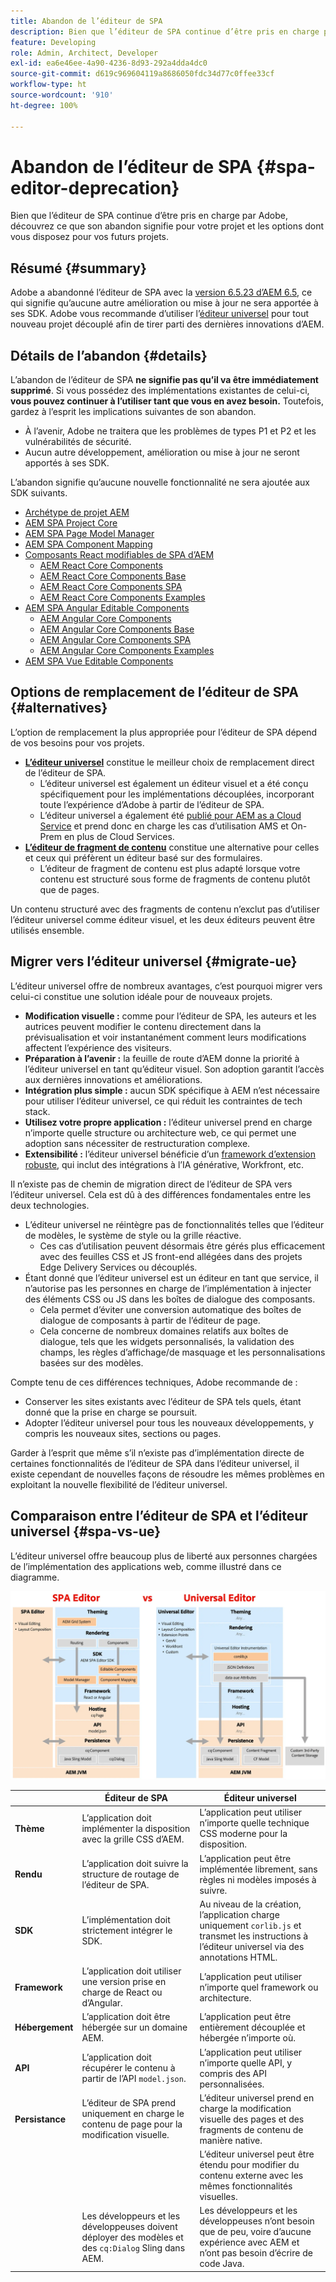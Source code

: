 ```yaml
---
title: Abandon de l’éditeur de SPA
description: Bien que l’éditeur de SPA continue d’être pris en charge par Adobe, découvrez ce que son abandon signifie pour votre projet et les options dont vous disposez pour vos futurs projets.
feature: Developing
role: Admin, Architect, Developer
exl-id: ea6e46ee-4a90-4236-8d93-292a4dda4dc0
source-git-commit: d619c969604119a8686050fdc34d77c0ffee33cf
workflow-type: ht
source-wordcount: '910'
ht-degree: 100%

---
```



# Abandon de l’éditeur de SPA {#spa-editor-deprecation}

Bien que l’éditeur de SPA continue d’être pris en charge par Adobe, découvrez ce que son abandon signifie pour votre projet et les options dont vous disposez pour vos futurs projets.

## Résumé {#summary}

Adobe a abandonné l’éditeur de SPA avec la [version 6.5.23 d’AEM 6.5](/help/release-notes/release-notes.md#spa-editor), ce qui signifie qu’aucune autre amélioration ou mise à jour ne sera apportée à ses SDK. Adobe vous recommande d’utiliser l’[éditeur universel](/help/sites-developing/universal-editor/introduction.md) pour tout nouveau projet découplé afin de tirer parti des dernières innovations d’AEM.

## Détails de l’abandon {#details}

L’abandon de l’éditeur de SPA **ne signifie pas qu’il va être immédiatement supprimé**. Si vous possédez des implémentations existantes de celui-ci, **vous pouvez continuer à l’utiliser tant que vous en avez besoin.** Toutefois, gardez à l’esprit les implications suivantes de son abandon.

* À l’avenir, Adobe ne traitera que les problèmes de types P1 et P2 et les vulnérabilités de sécurité.
* Aucun autre développement, amélioration ou mise à jour ne seront apportés à ses SDK.

L’abandon signifie qu’aucune nouvelle fonctionnalité ne sera ajoutée aux SDK suivants.

* [Archétype de projet AEM](https://github.com/adobe/aem-project-archetype/)
* [AEM SPA Project Core](https://github.com/adobe/aem-spa-project-core)
* [AEM SPA Page Model Manager](https://github.com/adobe/aem-spa-page-model-manager)
* [AEM SPA Component Mapping](https://github.com/adobe/aem-spa-component-mapping)
* [Composants React modifiables de SPA d’AEM](https://github.com/adobe/aem-react-editable-components)
   * [AEM React Core Components](https://github.com/adobe/aem-react-core-wcm-components)
   * [AEM React Core Components Base](https://github.com/adobe/aem-react-core-wcm-components-base)
   * [AEM React Core Components SPA](https://github.com/adobe/aem-react-core-wcm-components-spa)
   * [AEM React Core Components Examples](https://github.com/adobe/aem-react-core-wcm-components-examples)
* [AEM SPA Angular Editable Components](https://github.com/adobe/aem-angular-editable-components)
   * [AEM Angular Core Components](https://github.com/adobe/aem-angular-core-wcm-components)
   * [AEM Angular Core Components Base](https://github.com/adobe/aem-angular-core-wcm-components-base)
   * [AEM Angular Core Components SPA](https://github.com/adobe/aem-angular-core-wcm-components-spa)
   * [AEM Angular Core Components Examples](https://github.com/adobe/aem-angular-core-wcm-components-examples)
* [AEM SPA Vue Editable Components](https://github.com/mavicellc/aem-vue-editable-components)

## Options de remplacement de l’éditeur de SPA {#alternatives}

L’option de remplacement la plus appropriée pour l’éditeur de SPA dépend de vos besoins pour vos projets.

* **[L’éditeur universel](/help/sites-developing/universal-editor/introduction.md)** constitue le meilleur choix de remplacement direct de l’éditeur de SPA.
   * L’éditeur universel est également un éditeur visuel et a été conçu spécifiquement pour les implémentations découplées, incorporant toute l’expérience d’Adobe à partir de l’éditeur de SPA.
   * L’éditeur universel a également été [publié pour AEM as a Cloud Service](https://experienceleague.adobe.com/fr/docs/experience-manager-cloud-service/content/implementing/developing/universal-editor/introduction) et prend donc en charge les cas d’utilisation AMS et On-Prem en plus de Cloud Services.
* **[L’éditeur de fragment de contenu](/help/sites-developing/universal-editor/introduction.md)** constitue une alternative pour celles et ceux qui préfèrent un éditeur basé sur des formulaires.
   * L’éditeur de fragment de contenu est plus adapté lorsque votre contenu est structuré sous forme de fragments de contenu plutôt que de pages.

Un contenu structuré avec des fragments de contenu n’exclut pas d’utiliser l’éditeur universel comme éditeur visuel, et les deux éditeurs peuvent être utilisés ensemble.

## Migrer vers l’éditeur universel {#migrate-ue}

L’éditeur universel offre de nombreux avantages, c’est pourquoi migrer vers celui-ci constitue une solution idéale pour de nouveaux projets.

* **Modification visuelle :** comme pour l’éditeur de SPA, les auteurs et les autrices peuvent modifier le contenu directement dans la prévisualisation et voir instantanément comment leurs modifications affectent l’expérience des visiteurs.
* **Préparation à l’avenir :** la feuille de route d’AEM donne la priorité à l’éditeur universel en tant qu’éditeur visuel. Son adoption garantit l’accès aux dernières innovations et améliorations.
* **Intégration plus simple :** aucun SDK spécifique à AEM n’est nécessaire pour utiliser l’éditeur universel, ce qui réduit les contraintes de tech stack.
* **Utilisez votre propre application :** l’éditeur universel prend en charge n’importe quelle structure ou architecture web, ce qui permet une adoption sans nécessiter de restructuration complexe.
* **Extensibilité :** l’éditeur universel bénéficie d’un [framework d’extension robuste](https://experienceleague.adobe.com/fr/docs/experience-manager-cloud-service/content/implementing/developing/universal-editor/extending), qui inclut des intégrations à l’IA générative, Workfront, etc.

Il n’existe pas de chemin de migration direct de l’éditeur de SPA vers l’éditeur universel. Cela est dû à des différences fondamentales entre les deux technologies.

* L’éditeur universel ne réintègre pas de fonctionnalités telles que l’éditeur de modèles, le système de style ou la grille réactive.
   * Ces cas d’utilisation peuvent désormais être gérés plus efficacement avec des feuilles CSS et JS front-end allégées dans des projets Edge Delivery Services ou découplés.
* Étant donné que l’éditeur universel est un éditeur en tant que service, il n’autorise pas les personnes en charge de l’implémentation à injecter des éléments CSS ou JS dans les boîtes de dialogue des composants.
   * Cela permet d’éviter une conversion automatique des boîtes de dialogue de composants à partir de l’éditeur de page.
   * Cela concerne de nombreux domaines relatifs aux boîtes de dialogue, tels que les widgets personnalisés, la validation des champs, les règles d’affichage/de masquage et les personnalisations basées sur des modèles.

Compte tenu de ces différences techniques, Adobe recommande de :

* Conserver les sites existants avec l’éditeur de SPA tels quels, étant donné que la prise en charge se poursuit.
* Adopter l’éditeur universel pour tous les nouveaux développements, y compris les nouveaux sites, sections ou pages.

Garder à l’esprit que même s’il n’existe pas d’implémentation directe de certaines fonctionnalités de l’éditeur de SPA dans l’éditeur universel, il existe cependant de nouvelles façons de résoudre les mêmes problèmes en exploitant la nouvelle flexibilité de l’éditeur universel.

## Comparaison entre l’éditeur de SPA et l’éditeur universel {#spa-vs-ue}

L’éditeur universel offre beaucoup plus de liberté aux personnes chargées de l’implémentation des applications web, comme illustré dans ce diagramme.

![Comparaison des architectures de l’éditeur universel et de l’éditeur de SPA](assets/spa-editor-vs-ue.png)

|  | Éditeur de SPA | Éditeur universel |
|---|---|---|
| **Thème** | L’application doit implémenter la disposition avec la grille CSS d’AEM. | L’application peut utiliser n’importe quelle technique CSS moderne pour la disposition. |
| **Rendu** | L’application doit suivre la structure de routage de l’éditeur de SPA. | L’application peut être implémentée librement, sans règles ni modèles imposés à suivre. |
| **SDK** | L’implémentation doit strictement intégrer le SDK. | Au niveau de la création, l’application charge uniquement `corlib.js` et transmet les instructions à l’éditeur universel via des annotations HTML. |
| **Framework** | L’application doit utiliser une version prise en charge de React ou d’Angular. | L’application peut utiliser n’importe quel framework ou architecture. |
| **Hébergement** | L’application doit être hébergée sur un domaine AEM. | L’application peut être entièrement découplée et hébergée n’importe où. |
| **API** | L’application doit récupérer le contenu à partir de l’API `model.json`. | L’application peut utiliser n’importe quelle API, y compris des API personnalisées. |
| **Persistance** | L’éditeur de SPA prend uniquement en charge le contenu de page pour la modification visuelle. | L’éditeur universel prend en charge la modification visuelle des pages et des fragments de contenu de manière native. |
|  |  | L’éditeur universel peut être étendu pour modifier du contenu externe avec les mêmes fonctionnalités visuelles. |
|  | Les développeurs et les développeuses doivent déployer des modèles et des `cq:Dialog` Sling dans AEM. | Les développeurs et les développeuses n’ont besoin que de peu, voire d’aucune expérience avec AEM et n’ont pas besoin d’écrire de code Java. |
